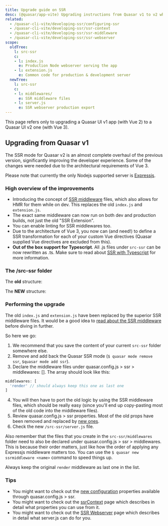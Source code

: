```yaml
---
title: Upgrade guide on SSR
desc: (@quasar/app-vite) Upgrading instructions from Quasar v1 to v2 when dealing with SSR.
related:
  - /quasar-cli-vite/developing-ssr/configuring-ssr
  - /quasar-cli-vite/developing-ssr/ssr-context
  - /quasar-cli-vite/developing-ssr/ssr-middleware
  - /quasar-cli-vite/developing-ssr/ssr-webserver
scope:
  oldTree:
    l: src-ssr
    c:
    - l: index.js
      e: Production Node webserver serving the app
    - l: extension.js
      e: Common code for production & development server
  newTree:
    l: src-ssr
    c:
    - l: middlewares/
      e: SSR middleware files
    - l: server.js
      e: SSR webserver production export
---
```


This page refers only to upgrading a Quasar UI v1 app (with Vue 2) to a Quasar UI v2 one (with Vue 3).
## Upgrading from Quasar v1

The SSR mode for Quasar v2 is an almost complete overhaul of the previous version, significantly improving the developer experience. Some of the changes were needed due to the architectural requirements of Vue 3.

Please note that currently the only Nodejs supported server is [Expressjs](https://expressjs.com/).

### High overview of the improvements

* Introducing the concept of [SSR middleware](/quasar-cli-vite/developing-ssr/ssr-middleware) files, which also allows for HMR for them while on dev. This replaces the old `index.js` and `extension.js`.
* The exact same middleware can now run on both dev and production builds, not just the old "SSR Extension".
* You can enable linting for SSR middlewares too.
* Due to the architecture of Vue 3, you now can (and need!) to define a SSR transformation for each of your custom Vue directives (Quasar supplied Vue directives are excluded from this).
* **Out of the box support for Typescript**. All .js files under `src-ssr` can be now rewritten as .ts. Make sure to read about [SSR with Typescript](/quasar-cli-vite/developing-ssr/ssr-with-typescript) for more information.

### The /src-ssr folder

The **old** structure:

<doc-tree :def="scope.oldTree" />

The **NEW** structure:

<doc-tree :def="scope.newTree" />

### Performing the upgrade

The old `index.js` and `extension.js` have been replaced by the superior SSR middleware files. It would be a good idea to [read about the SSR middleware](/quasar-cli-vite/developing-ssr/ssr-middleware) before diving in further.

So here we go:
1. We recommend that you save the content of your current `src-ssr` folder somewhere else.
2. Remove and add back the Quasar SSR mode (`$ quasar mode remove ssr`, `$quasar mode add ssr`).
3. Declare the middleware files under quasar.config.js > ssr > middlewares: []. The array should look like this:
  ```js
  middlewares: [
    'render' // should always keep this one as last one
  ]
  ```
4. You will then have to port the old logic by using the SSR middleware files, which should be really easy (since you'll end up copy-pasting most of the old code into the middleware files).
5. Review quasar.config.js > ssr properties. Most of the old props have been removed and replaced by [new ones](/quasar-cli-vite/developing-ssr/configuring-ssr#quasar-config-js).
6. Check the new `/src-ssr/server.js` file.

Also remember that the files that you create in the `src-ssr/middlewares` folder need to also be declared under quasar.config.js > ssr > middlewares. This is because their order matters, just like how the order of applying any Expressjs middleware matters too. You can use the `$ quasar new ssrmiddleware <name>` command to speed things up.

Always keep the original `render` middleware as last one in the list.

### Tips

* You might want to check out the [new configuration](/quasar-cli-vite/developing-ssr/configuring-ssr) properties available through quasar.config.js > ssr.
* You might want to check out the [ssrContext](/quasar-cli-vite/developing-ssr/ssr-context) page which describes in detail what properties you can use from it.
* You might want to check out the [SSR Webserver](/quasar-cli-vite/developing-ssr/ssr-webserver) page which describes in detail what server.js can do for you.
